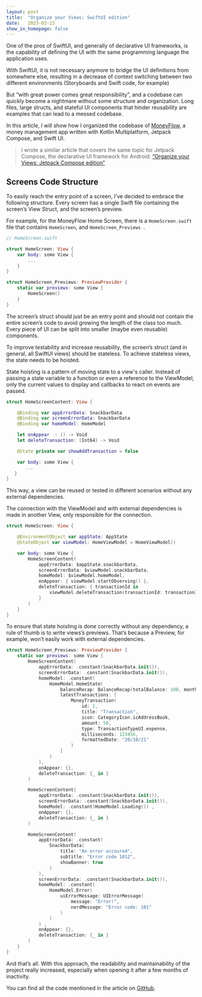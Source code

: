 ```yaml
---
layout: post
title:  "Organize your Views: SwiftUI edition"
date:   2023-03-23
show_in_homepage: false
---
```


One of the pros of SwiftUI, and generally of declarative UI frameworks, is the capability of defining the UI with the same programming language the application uses. 

With SwiftUI, it is not necessary anymore to bridge the UI definitions from somewhere else, resulting in a decrease of context switching between two different environments (Storyboards and Swift code, for example)

But “with great power comes great responsibility”, and a codebase can quickly become a nightmare without some structure and organization. Long files, large structs, and stateful UI components that hinder reusability are examples that can lead to a messed codebase. 

In this article, I will show how I organized the codebase of [MoneyFlow](https://github.com/prof18/MoneyFlow), a money management app written with Kotlin Multiplatform, Jetpack Compose, and Swift UI. 

> I wrote a similar article that covers the same topic for Jetpack Compose, the declarative UI framework for Android: [“Organize your Views: Jetpack Compose edition”](/posts/2023/organize-view-compose-edition)


## Screens Code Structure

To easily reach the entry point of a screen, I’ve decided to embrace the following structure. 
Every screen has a single Swift file containing the screen’s View Struct, and the screen’s preview. 

For example, for the MoneyFlow Home Screen, there is a `HomeScreen.swift` file that contains `HomeScreen`, and `HomeScreen_Previews `.  

```swift
// HomeScreen.swift

struct HomeScreen: View {
    var body: some View {
        ...
    }
}

struct HomeScreen_Previews: PreviewProvider {
    static var previews: some View {
        HomeScreen()
    }
}        
```

The screen’s struct should just be an entry point and should not contain the entire screen’s code to avoid growing the length of the class too much. Every piece of UI can be split into smaller (maybe even reusable) components.  

To improve testability and increase reusability, the screen’s struct (and in general, all SwiftUI views) should be stateless. To achieve stateless views, the state needs to be hoisted. 

State hoisting is a pattern of moving state to a view's caller. Instead of passing a state variable to a function or even a reference to the ViewModel, only the current values to display and callbacks to react on events are passed.  

```swift
struct HomeScreenContent: View {

    @Binding var appErrorData: SnackbarData
    @Binding var screenErrorData: SnackbarData
    @Binding var homeModel: HomeModel

    let onAppear  : () -> Void
    let deleteTransaction: (Int64) -> Void

    @State private var showAddTransaction = false

    var body: some View {
	   ...
   }
}
```

This way, a view can be reused or tested in different scenarios without any external dependencies. 

The connection with the ViewModel and with external dependencies is made in another View, only responsible for the connection. 

```swift
struct HomeScreen: View {

    @EnvironmentObject var appState: AppState
    @StateObject var viewModel: HomeViewModel = HomeViewModel()

    var body: some View {
        HomeScreenContent(
            appErrorData: $appState.snackbarData,
            screenErrorData: $viewModel.snackbarData,
            homeModel: $viewModel.homeModel,
            onAppear: { viewModel.startObserving() },
            deleteTransaction: { transactionId in
                viewModel.deleteTransaction(transactionId: transactionId)
            }
        )
    }
}
```

To ensure that state hoisting is done correctly without any dependency, a rule of thumb is to write views’s previews. That’s because a Preview, for example, won’t easily work with external dependencies.   

```swift
struct HomeScreen_Previews: PreviewProvider {
    static var previews: some View {
        HomeScreenContent(
            appErrorData: .constant(SnackbarData.init()),
            screenErrorData: .constant(SnackbarData.init()),
            homeModel: .constant(
                HomeModel.HomeState(
                    balanceRecap: BalanceRecap(totalBalance: 100, monthlyIncome: 150, monthlyExpenses: 50),
                    latestTransactions: [
                        MoneyTransaction(
                            id: 1,
                            title: "Transaction",
                            icon: CategoryIcon.icAddressBook,
                            amount: 50,
                            type: TransactionTypeUI.expense,
                            milliseconds: 123456,
                            formattedDate: "20/10/21"
                        )
                    ]
                )
            ),
            onAppear: {},
            deleteTransaction: {_ in }
        )

        HomeScreenContent(
            appErrorData: .constant(SnackbarData.init()),
            screenErrorData: .constant(SnackbarData.init()),
            homeModel: .constant(HomeModel.Loading()) ,
            onAppear: {},
            deleteTransaction: {_ in }
        )

        HomeScreenContent(
            appErrorData: .constant(
                SnackbarData(
                    title: "An error occoured",
                    subtitle: "Error code 1012",
                    showBanner: true
                )
            ),
            screenErrorData: .constant(SnackbarData.init()),
            homeModel: .constant(
                HomeModel.Error(
                    uiErrorMessage: UIErrorMessage(
                        message: "Error!",
                        nerdMessage: "Error code: 101"
                    )
                )
            ) ,
            onAppear: {},
            deleteTransaction: {_ in }
        )
    }
}
```

And that’s all. With this approach, the readability and maintainability of the project really increased, especially when opening it after a few months of inactivity.

You can find all the code mentioned in the article on [GitHub](https://github.com/prof18/MoneyFlow).
